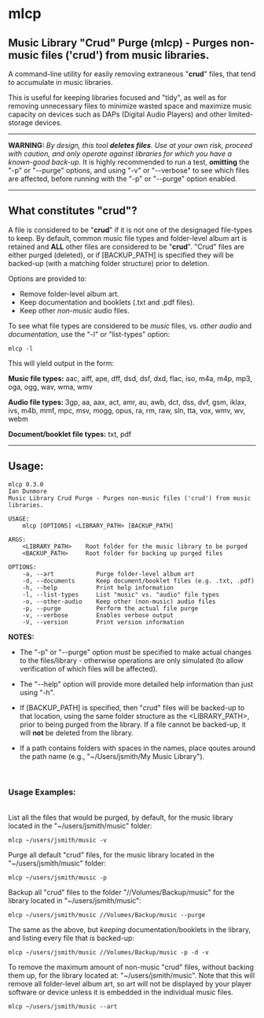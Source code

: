 # mlcp
## Music Library "Crud" Purge (mlcp) - Purges non-music files ('crud') from music libraries.

A command-line utility for easily removing extraneous "**crud**" files, that tend to accumulate in music libraries.

This is useful for keeping libraries focused and "tidy", as well as for removing unnecessary files to minimize wasted space and maximize music capacity on devices such as DAPs (Digital Audio Players) and other limited-storage devices.

---

**WARNING:** *By design, this tool **deletes files**.  Use at your own risk, proceed with caution, and only operate against libraries for which you have a known-good back-up.*  It is highly recommended to run a test, **omitting** the "-p" or "--purge" options, and using "-v" or "--verbose" to see which files are affected, before running with the "-p" or "--purge" option enabled.

---

## What constitutes "crud"?

A file is considered to be "**crud**" if it is not one of the designaged file-types to keep.  By default, common music file types and folder-level album art is retained and **ALL** other files are considered to be "**crud**".  "Crud" files are either purged (deleted), or if [BACKUP_PATH] is specified they will be backed-up (with a matching folder structure) prior to deletion.

Options are provided to:

* Remove folder-level album art.
* Keep documentation and booklets (.txt and .pdf files).
* Keep other *non-music* audio files.

To see what file types are considered to be *music* files, vs. *other audio* and *documentation*, use the "-l" or "list-types" option:

<pre><code>mlcp -l</code></pre>

This will yield output in the form:

**Music file types:** aac, aiff, ape, dff, dsd, dsf, dxd, flac, iso, m4a, m4p, mp3, oga, ogg, wav, wma, wmv

**Audio file types:** 3gp, aa, aax, act, amr, au, awb, dct, dss, dvf, gsm, iklax, ivs, m4b, mmf, mpc, msv, mogg, opus, ra, rm, raw, sln, tta, vox, wmv, wv, webm

**Document/booklet file types:** txt, pdf

---

## Usage:

<pre><code>mlcp 0.3.0
Ian Dunmore
Music Library Crud Purge - Purges non-music files ('crud') from music libraries.

USAGE:
    mlcp [OPTIONS] &ltLIBRARY_PATH&gt [BACKUP_PATH]

ARGS:
    &ltLIBRARY_PATH&gt    Root folder for the music library to be purged
    &ltBACKUP_PATH&gt     Root folder for backing up purged files

OPTIONS:
    -a, --art            Purge folder-level album art
    -d, --documents      Keep document/booklet files (e.g. .txt, .pdf)
    -h, --help           Print help information
    -l, --list-types     List "music" vs. "audio" file types
    -o, --other-audio    Keep other (non-music) audio files
    -p, --purge          Perform the actual file purge
    -v, --verbose        Enables verbose output
    -V, --version        Print version information</code></pre>

**NOTES:** 

 * The "-p" or "--purge" option *must* be specified to make actual changes to the files/library - otherwise operations are only simulated (to allow verification of which files will be affected).
 
 * The "--help" option will provide more detailed help information than just using "-h".

 * If [BACKUP_PATH] is specified, then "crud" files will be backed-up to that location, using the same folder structure as the <LIBRARY_PATH>, prior to being purged from the library.  If a file cannot be backed-up, it will **not** be deleted from the library.

 * If a path contains folders with spaces in the names, place qoutes around the path name (e.g., "~/Users/jsmith/My Music Library").

<br>

### Usage Examples:

<br>
List all the files that would be purged, by default, for the music library located in the "~/users/jsmith/music" folder:

<pre><code>mlcp ~/users/jsmith/music -v</code></pre>

Purge all default "crud" files, for the music library located in the "~/users/jsmith/music" folder:

<pre><code>mlcp ~/users/jsmith/music -p</code></pre>

Backup all "crud" files to the folder "//Volumes/Backup/music" for the library located in "~/users/jsmith/music":

<pre><code>mlcp ~/users/jsmith/music //Volumes/Backup/music --purge</code></pre>

The same as the above, but *keeping* documentation/booklets in the library, and listing every file that is backed-up:

<pre><code>mlcp ~/users/jsmith/music //Volumes/Backup/music -p -d -v</code></pre>

To remove the maximum amount of non-music "crud" files, without backing them up, for the library located at: "~/users/jsmith/music".  Note that this will remove all folder-level album art, so art will not be displayed by your player software or device unless it is embedded in the individual music files.

<pre><code>mlcp ~/users/jsmith/music --art</code></pre>